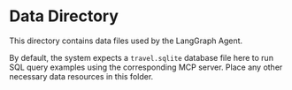 # Data Directory

This directory contains data files used by the LangGraph Agent.

By default, the system expects a `travel.sqlite` database file here to run SQL query examples using the corresponding MCP server. Place any other necessary data resources in this folder.

